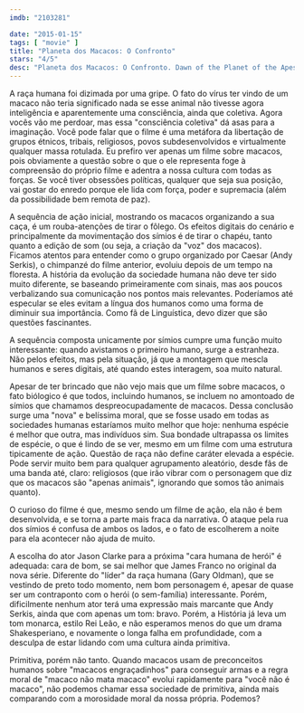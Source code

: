```yaml
---
imdb: "2103281"

date: "2015-01-15"
tags: [ "movie" ]
title: "Planeta dos Macacos: O Confronto"
stars: "4/5"
desc: "Planeta dos Macacos: O Confronto. Dawn of the Planet of the Apes (USA, 2014). Dirigido por Matt Reeves. Escrito por Mark Bomback, Rick Jaffa, Amanda Silver, Rick Jaffa, Amanda Silver, Pierre Boulle. Com Andy Serkis, Jason Clarke, Gary Oldman, Keri Russell, Toby Kebbell, Kodi Smit-McPhee, Kirk Acevedo, Nick Thurston, Terry Notary."
---
```

A raça humana foi dizimada por uma gripe. O fato do vírus ter vindo de um macaco não teria significado nada se esse animal não tivesse agora inteligência e aparentemente uma consciência, ainda que coletiva. Agora vocês vão me perdoar, mas essa "consciência coletiva" dá asas para a imaginação. Você pode falar que o filme é uma metáfora da libertação de grupos étnicos, tribais, religiosos, povos subdesenvolvidos e virtualmente qualquer massa rotulada. Eu prefiro ver apenas um filme sobre macacos, pois obviamente a questão sobre o que o ele representa foge à compreensão do próprio filme e adentra a nossa cultura com todas as forças. Se você tiver obsessões políticas, qualquer que seja sua posição, vai gostar do enredo porque ele lida com força, poder e supremacia (além da possibilidade bem remota de paz).

A sequência de ação inicial, mostrando os macacos organizando a sua caça, é um rouba-atenções de tirar o fôlego. Os efeitos digitais do cenário e principalmente da movimentação dos símios é de tirar o chapéu, tanto quanto a edição de som (ou seja, a criação da "voz" dos macacos). Ficamos atentos para entender como o grupo organizado por Caesar (Andy Serkis), o chimpanzé do filme anterior, evoluiu depois de um tempo na floresta. A história da evolução da sociedade humana não deve ter sido muito diferente, se baseando primeiramente com sinais, mas aos poucos verbalizando sua comunicação nos pontos mais relevantes. Poderíamos até especular se eles evitam a língua dos humanos como uma forma de diminuir sua importância. Como fã de Linguística, devo dizer que são questões fascinantes.

A sequência composta unicamente por símios cumpre uma função muito interessante: quando avistamos o primeiro humano, surge a estranheza. Não pelos efeitos, mas pela situação, já que a montagem que mescla humanos e seres digitais, até quando estes interagem, soa muito natural.

Apesar de ter brincado que não vejo mais que um filme sobre macacos, o fato biólogico é que todos, incluindo humanos, se incluem no amontoado de símios que chamamos despreocupadamente de macacos. Dessa conclusão surge uma "nova" e belíssima moral, que se fosse usado em todas as sociedades humanas estaríamos muito melhor que hoje: nenhuma espécie é melhor que outra, mas indivíduos sim. Sua bondade ultrapassa os limites de espécie, o que é lindo de se ver, mesmo em um filme com uma estrutura tipicamente de ação. Questão de raça não define caráter elevada a espécie. Pode servir muito bem para qualquer agrupamento aleatório, desde fãs de uma banda até, claro: religiosos (que irão vibrar com o personagem que diz que os macacos são "apenas animais", ignorando que somos tão animais quanto).

O curioso do filme é que, mesmo sendo um filme de ação, ela não é bem desenvolvida, e se torna a parte mais fraca da narrativa. O ataque pela rua dos símios é confusa de ambos os lados, e o fato de escolherem a noite para ela acontecer não ajuda de muito.

A escolha do ator Jason Clarke para a próxima "cara humana de herói" é adequada: cara de bom, se sai melhor que James Franco no original da nova série. Diferente do "líder" da raça humana (Gary Oldman), que se vestindo de preto todo momento, nem bom personagem é, apesar de quase ser um contraponto com o herói (o sem-família) interessante. Porém, dificilmente nenhum ator terá uma expressão mais marcante que Andy Serkis, ainda que com apenas um tom: bravo. Porém, a História já leva um tom monarca, estilo Rei Leão, e não esperamos menos do que um drama Shakesperiano, e novamente o longa falha em profundidade, com a desculpa de estar lidando com uma cultura ainda primitiva.

Primitiva, porém não tanto. Quando macacos usam de preconceitos humanos sobre "macacos engraçadinhos" para conseguir armas e a regra moral de "macaco não mata macaco" evolui rapidamente para "você não é macaco", não podemos chamar essa sociedade de primitiva, ainda mais comparando com a morosidade moral da nossa própria. Podemos?
